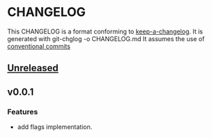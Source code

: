 # CHANGELOG

This CHANGELOG is a format conforming to [keep-a-changelog](https://github.com/olivierlacan/keep-a-changelog). 
It is generated with git-chglog -o CHANGELOG.md
It assumes the use of [conventional commits](https://www.conventionalcommits.org/)

<a name="unreleased"></a>
## [Unreleased]


<a name="v0.0.1"></a>
## v0.0.1
### Features
- add flags implementation.


[Unreleased]: https://github.com/CestusIO/flags/compare/v0.0.1...HEAD
